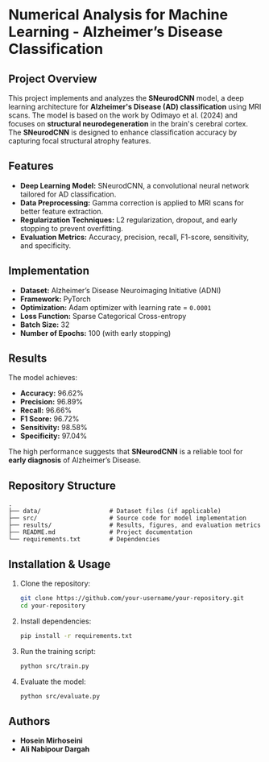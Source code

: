 # Numerical Analysis for Machine Learning - Alzheimer’s Disease Classification

## Project Overview
This project implements and analyzes the **SNeurodCNN** model, a deep learning architecture for **Alzheimer's Disease (AD) classification** using MRI scans. The model is based on the work by Odimayo et al. (2024) and focuses on **structural neurodegeneration** in the brain's cerebral cortex. The **SNeurodCNN** is designed to enhance classification accuracy by capturing focal structural atrophy features.

## Features
- **Deep Learning Model:** SNeurodCNN, a convolutional neural network tailored for AD classification.
- **Data Preprocessing:** Gamma correction is applied to MRI scans for better feature extraction.
- **Regularization Techniques:** L2 regularization, dropout, and early stopping to prevent overfitting.
- **Evaluation Metrics:** Accuracy, precision, recall, F1-score, sensitivity, and specificity.

## Implementation
- **Dataset:** Alzheimer’s Disease Neuroimaging Initiative (ADNI)
- **Framework:** PyTorch
- **Optimization:** Adam optimizer with learning rate = `0.0001`
- **Loss Function:** Sparse Categorical Cross-entropy
- **Batch Size:** 32
- **Number of Epochs:** 100 (with early stopping)

## Results
The model achieves:
- **Accuracy:** 96.62%
- **Precision:** 96.89%
- **Recall:** 96.66%
- **F1 Score:** 96.72%
- **Sensitivity:** 98.58%
- **Specificity:** 97.04%

The high performance suggests that **SNeurodCNN** is a reliable tool for **early diagnosis** of Alzheimer’s Disease.

## Repository Structure
```
.
├── data/                   # Dataset files (if applicable)
├── src/                    # Source code for model implementation
├── results/                # Results, figures, and evaluation metrics
├── README.md               # Project documentation
└── requirements.txt        # Dependencies
```

## Installation & Usage
1. Clone the repository:
   ```bash
   git clone https://github.com/your-username/your-repository.git
   cd your-repository
   ```
2. Install dependencies:
   ```bash
   pip install -r requirements.txt
   ```
3. Run the training script:
   ```bash
   python src/train.py
   ```
4. Evaluate the model:
   ```bash
   python src/evaluate.py
   ```

## Authors
- **Hosein Mirhoseini**  
- **Ali Nabipour Dargah**


